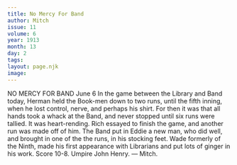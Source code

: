 ```yaml
---
title: No Mercy For Band
author: Mitch
issue: 11
volume: 6
year: 1913
month: 13
day: 2
tags:
layout: page.njk
image:
---
```

NO MERCY FOR BAND    June 6    In the game between the Library and Band today, Herman held the Book-men down to two runs, until the fifth inning, when he lost control, nerve, and perhaps his shirt. For then it was that all hands took a whack at the Band, and never stopped until six runs were tallied. It was heart-rending. Rich essayed to finish the game, and another run was made off of him.    The Band put in Eddie a new man, who did well, and brought in one of the the runs, in his stocking feet.    Wade formerly of the Ninth, made his first appearance with Librarians and put lots of ginger in his work.    Score 10-8. Umpire John Henry.  — Mitch. 

